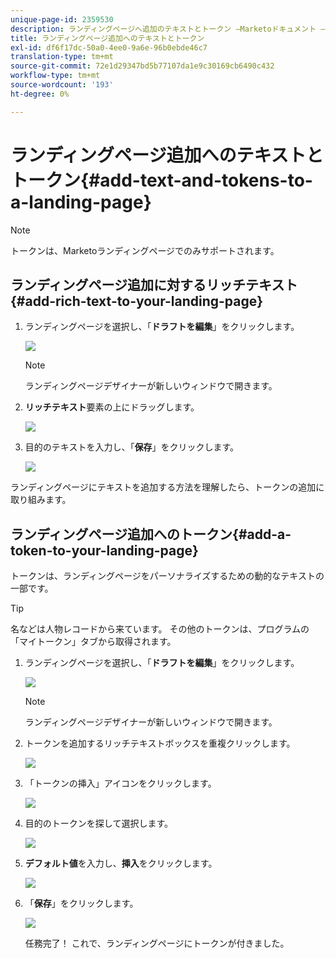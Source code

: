 ```yaml
---
unique-page-id: 2359530
description: ランディングページへ追加のテキストとトークン —Marketoドキュメント — 製品ドキュメント
title: ランディングページ追加へのテキストとトークン
exl-id: df6f17dc-50a0-4ee0-9a6e-96b0ebde46c7
translation-type: tm+mt
source-git-commit: 72e1d29347bd5b77107da1e9c30169cb6490c432
workflow-type: tm+mt
source-wordcount: '193'
ht-degree: 0%

---
```


# ランディングページ追加へのテキストとトークン{#add-text-and-tokens-to-a-landing-page}

>[!NOTE]
>
>トークンは、Marketoランディングページでのみサポートされます。

## ランディングページ追加に対するリッチテキスト{#add-rich-text-to-your-landing-page}

1. ランディングページを選択し、「**ドラフトを編集**」をクリックします。

   ![](assets/image2014-9-16-14-3a30-3a29.png)

   >[!NOTE]
   >
   >ランディングページデザイナーが新しいウィンドウで開きます。

1. **リッチテキスト**&#x200B;要素の上にドラッグします。

   ![](assets/image2015-5-21-12-3a28-3a49.png)

1. 目的のテキストを入力し、「**保存**」をクリックします。

   ![](assets/image2015-7-8-17-3a0-3a49.png)

ランディングページにテキストを追加する方法を理解したら、トークンの追加に取り組みます。

## ランディングページ追加へのトークン{#add-a-token-to-your-landing-page}

トークンは、ランディングページをパーソナライズするための動的なテキストの一部です。

>[!TIP]
>
>名などは人物レコードから来ています。 その他のトークンは、プログラムの「マイトークン」タブから取得されます。

1. ランディングページを選択し、「**ドラフトを編集**」をクリックします。

   ![](assets/image2014-9-16-14-3a30-3a54.png)

   >[!NOTE]
   >
   >ランディングページデザイナーが新しいウィンドウで開きます。

1. トークンを追加するリッチテキストボックスを重複クリックします。

   ![](assets/image2015-5-21-12-3a30-3a5.png)

1. 「トークンの挿入」アイコンをクリックします。

   ![](assets/image2015-7-8-17-3a21-3a53.png)

1. 目的のトークンを探して選択します。

   ![](assets/image2014-9-16-14-3a31-3a20.png)

1. **デフォルト値**&#x200B;を入力し、**挿入**&#x200B;をクリックします。

   ![](assets/image2014-9-16-14-3a31-3a29.png)

1. 「**保存**」をクリックします。

   ![](assets/image2015-7-8-17-3a25-3a22.png)

   任務完了！ これで、ランディングページにトークンが付きました。
